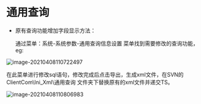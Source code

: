 # 通用查询

- 原有查询功能增加字段显示方法：

  通过菜单：系统-系统参数-通用查询信息设置 菜单找到需要修改的查询功能，eg:

![image-20210408110722497](\typora-user-images\image-20210408110722497.png)

在此菜单进行修改sql语句，修改完成后点击导出，生成xml文件，在SVN的ClientCom\Ini_Xml\通用查询 文件夹下替换原有的xml文件并递交TS。

![image-20210408110806983](\typora-user-images\image-20210408110806983.png)